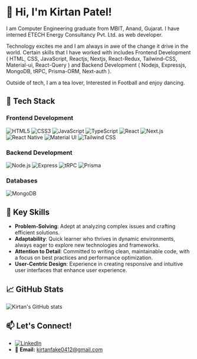 # 👋 Hi, I'm Kirtan Patel!

I am Computer Engineering graduate from MBIT, Anand, Gujarat. I have interned ETECH Energy Consultancy Pvt. Ltd. as web developer.

Technology excites me and I am always in awe of the change it drive in the world. Certain skills that I have worked with includes Frontend Development ( HTML, CSS, JavaScript, Reactjs, Nextjs, React-Redux, Tailwind-CSS, Material-ui, React-Query ) and Backend Development ( Nodejs, Expressjs, MongoDB, tRPC, Prisma-ORM, Next-auth ).

Outside of tech, I am a tea lover, Interested in Football and enjoy dancing.



## 🔧 Tech Stack

### **Frontend Development**

![HTML5](https://img.shields.io/badge/HTML5-E34F26?style=flat&logo=html5&logoColor=white)
![CSS3](https://img.shields.io/badge/CSS3-1572B6?style=flat&logo=css3&logoColor=white)
![JavaScript](https://img.shields.io/badge/JavaScript-323330?style=flat&logo=javascript&logoColor=F7DF1E)
![TypeScript](https://img.shields.io/badge/TypeScript-007ACC?style=flat&logo=typescript&logoColor=white)
![React](https://img.shields.io/badge/React-20232A?style=flat&logo=react&logoColor=61DAFB)
![Next.js](https://img.shields.io/badge/Next.js-000000?style=flat&logo=nextdotjs&logoColor=white)
![React Native](https://img.shields.io/badge/React_Native-20232A?style=flat&logo=react&logoColor=61DAFB)
![Material UI](https://img.shields.io/badge/Material--UI-0081CB?style=flat&logo=mui&logoColor=white)
![Tailwind CSS](https://img.shields.io/badge/Tailwind_CSS-38B2AC?style=flat&logo=tailwind-css&logoColor=white)

### **Backend Development**

![Node.js](https://img.shields.io/badge/Node.js-339933?style=flat&logo=nodedotjs&logoColor=white)
![Express](https://img.shields.io/badge/Express-000000?style=flat&logo=express&logoColor=white)
![tRPC](https://img.shields.io/badge/tRPC-2596be?style=flat&logo=trpc&logoColor=white)
![Prisma](https://img.shields.io/badge/Prisma-2D3748?style=flat&logo=prisma&logoColor=white)

### **Databases**

![MongoDB](https://img.shields.io/badge/MongoDB-47A248?style=flat&logo=mongodb&logoColor=white)



## 🌟 Key Skills

- **Problem-Solving**: Adept at analyzing complex issues and crafting efficient solutions.
- **Adaptability**: Quick learner who thrives in dynamic environments, always eager to explore new technologies and frameworks.
- **Attention to Detail**: Committed to writing clean, maintainable code, with a focus on best practices and performance optimization.
- **User-Centric Design**: Experience in creating responsive and intuitive user interfaces that enhance user experience.



## 📈 GitHub Stats

![Kirtan's GitHub stats](https://github-readme-stats.vercel.app/api?username=kirtanp04&show_icons=true&theme=radical)



## 📫 Let's Connect!

- [![LinkedIn](https://img.shields.io/badge/LinkedIn-0A66C2?style=flat&logo=linkedin&logoColor=white)](https://linkedin.com/in/kirtanp04)
- 📧 **Email:** [kirtanfake0412@gmail.com](mailto:kirtanpatel6189@gmail.com)

